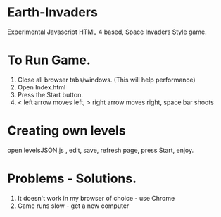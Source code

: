 Earth-Invaders
==============

Experimental Javascript HTML 4 based, Space Invaders Style game.

To Run Game.
==============
  1. Close all browser tabs/windows. (This will help performance)
  2. Open Index.html
  3. Press the Start button.
  4. < left arrow moves left, > right arrow moves right, space bar shoots

Creating own levels
==============
  open levelsJSON.js , edit, save, refresh page, press Start, enjoy.

Problems - Solutions.
==============
  1. It doesn't work in my browser of choice - use Chrome
  2. Game runs slow - get a new computer
